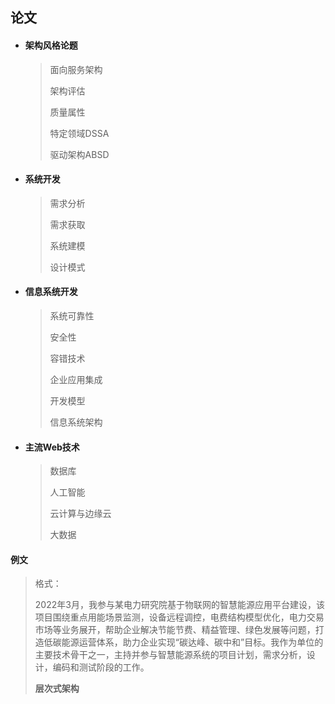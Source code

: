 ## 论文

- #### **架构风格论题**

  > 面向服务架构
  >
  > 架构评估
  >
  > 质量属性
  >
  > 特定领域DSSA
  >
  > 驱动架构ABSD
  >
  > 

- #### **系统开发**

  > 需求分析
  >
  > 需求获取
  >
  > 系统建模
  >
  > 设计模式

- #### **信息系统开发**

  > 系统可靠性
  >
  > 安全性
  >
  > 容错技术
  >
  > 企业应用集成
  >
  > 开发模型
  >
  > 信息系统架构

- #### **主流Web技术**

  > 数据库
  >
  > 人工智能
  >
  > 云计算与边缘云
  >
  > 大数据

#### **例文**

>   格式：
>
>   ​    2022年3月，我参与某电力研究院基于物联网的智慧能源应用平台建设，该项目围绕重点用能场景监测，设备远程调控，电费结构模型优化，电力交易市场等业务展开，帮助企业解决节能节费、精益管理、绿色发展等问题，打造低碳能源运营体系，助力企业实现“碳达峰、碳中和”目标。我作为单位的主要技术骨干之一，主持并参与智慧能源系统的项目计划，需求分析，设计，编码和测试阶段的工作。
>
>      
>
>   
>
>   
>
>    
>
>    **层次式架构**
>
>     



  